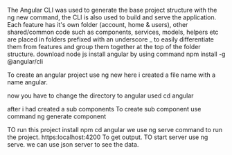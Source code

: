 The Angular CLI was used to generate the base project structure with the ng new <project name> command, the CLI is also used to build and serve the application.
  Each feature has it's own folder (account, home & users), other shared/common code such as components, services, models, helpers etc are placed in folders prefixed with an underscore _ to easily differentiate them from features and group them together at the top of the folder structure.
download node js 
install angular by using command 
npm install -g @angular/cli

To create an angular project use ng new<file name>
  here i created a file name with a name angular.

now you have to change the directory to angular
used cd angular

after i had created a sub components
To create sub component use command 
ng generate component <componet name>
 
TO run this project install npm
 cd angular
 we use ng serve command to run the project.
 https:localhost:4200
  To get output.
  TO start server use ng serve. 
 we can use json server to see the data.
  
 
